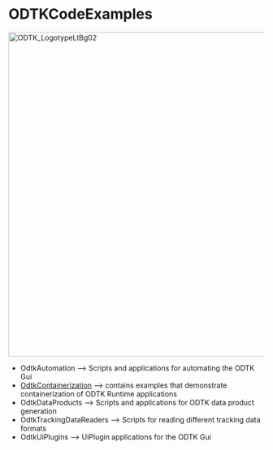 # ODTKCodeExamples

<img src="https://embed.widencdn.net/svg/agi/6ixga7gutc/ODTK_LogotypeLtBg02.svg?u=ivc64j" alt="ODTK_LogotypeLtBg02" width="640">

* OdtkAutomation --> Scripts and applications for automating the ODTK Gui
* [OdtkContainerization](./OdtkContainerization) --> contains examples that demonstrate containerization of ODTK Runtime applications
* OdtkDataProducts --> Scripts and applications for ODTK data product generation
* OdtkTrackingDataReaders --> Scripts for reading different tracking data formats
* OdtkUiPlugins --> UiPlugin applications for the ODTK Gui
